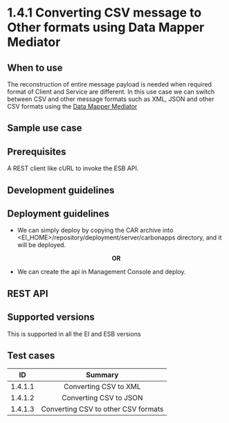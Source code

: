 # 1.4.1 Converting CSV message to Other formats using Data Mapper Mediator


## When to use
The reconstruction of entire message payload is needed when required format of Client and Service are different. 
In this use case we can switch between CSV and other message formats such as XML, JSON and other CSV formats 
using the [Data Mapper Mediator](https://docs.wso2.com/display/EI640/Data+Mapper+Mediator)


## Sample use case

## Prerequisites
A REST client like cURL to invoke the ESB API.

## Development guidelines

## Deployment guidelines

* We can simply deploy by copying the CAR archive into <EI_HOME>/repository/deployment/server/carbonapps directory, and it will be deployed.

<p align="center"><b> OR </b></p>

* We can create the api in Management Console and deploy.

## REST API


## Supported versions

This is supported in all the EI and ESB versions

## Test cases

| ID        | Summary                             |
| ----------|:-----------------------------------:|
| 1.4.1.1   | Converting CSV to XML               |
| 1.4.1.2   | Converting CSV to JSON              |
| 1.4.1.3   | Converting CSV to other CSV formats |
